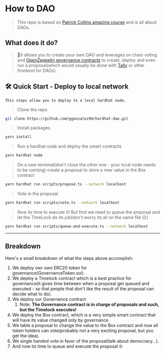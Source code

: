 # How to DAO
> This repo is based on [Patrick Collins amazing course](https://github.com/smartcontractkit/full-blockchain-solidity-course-js#lesson-17-hardhat-daos) and is all about DAOs.

## What does it do?
> 🤝It allows you to create your own DAO and leverages on chain voting and [OpenZeppelin governance contracts](https://docs.openzeppelin.com/contracts/4.x/governance) to create, deploy and even run a proposal(which would usually be done with [Tally](https://www.withtally.com/) or other frontend for DAOs).

## 🛠 Quick Start - Deploy to local network
    This steps allow you to deploy to a local hardhat node.  

> Clone the repo  
``` bash 
git clone https://github.com/ggonzalez94/hardhat-dao.git
```

> Install packages
``` bash 
yarn install
```

> Run a hardhat node and deploy the smart contracts
```bash
yarn hardhat node
```

> On a new terminal(don't close the other one - your local node needs to be running) create a proposal to store a new value in the Box contract
```bash
yarn hardhat run scripts/propose.ts --network localhost
```

> Vote in the proposal
```bash
yarn hardhat run scripts/vote.ts --network localhost
```

> Now its time to execute it!  But first we need to queue the proposal and let the TimeLock do its job(don't worry its all on the same file 😉)
```bash
yarn hardhat run scripts/queue-and-execute.ts --network localhost
```
---

## Breakdown
Here's a small breakdown of what the steps above accomplish:

1. We deploy owr own ERC20 token for governance(GovernanceToken.sol).
2. We deploy a Timelock contract which is a best practice for governance(it gives time between when a proposal get queued and executed - so that people that don't like the result of the proposal can decide what to do).
3. We deploy our Governence contract  
    1. Note: **The Governance contract is in charge of proposals and such, but the Timelock executes!**
4. We deploy the Box contract, which is a very simple smart contract that will have its value changed only by governance.
5. We table a proposal to change the value to the Box contract and now all token holders can vote(probably not a very exciting proposal, but you get the idea).
6. We single handed vote in favor of the proposal(talk about democracy...).
7. And now its time to queue and execute the proposal 🤓